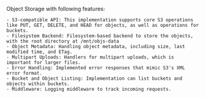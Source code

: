 Object Storage with following features:

	- S3-compatible API: This implementation supports core S3 operations like PUT, GET, DELETE, and HEAD for objects, as well as operations for buckets.
	- Filesystem Backend: Filesystem-based backend to store the objects, with the root directory at /mnt/objs-data
	- Object Metadata: Handling object metadata, including size, last modified time, and ETag.
	- Multipart Uploads: Handlers for multipart uploads, which is important for larger files.
	- Error Handling: Implemented error responses that mimic S3's XML error format.
	- Bucket and Object Listing: Implementation can list buckets and objects within buckets.
	- Middleware: Logging middleware to track incoming requests.


